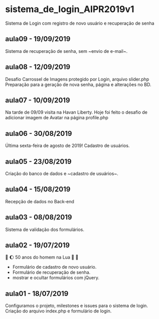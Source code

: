 # sistema_de_login_AIPR2019v1
Sistema de Login com registro de novo usuário e recuperação de senha

## aula09 - 19/09/2019
Sistema de recuperação de senha, 
sem ~envio de e-mail~.

## aula08 - 12/09/2019
Desafio Carrossel de Imagens protegido por Login, arquivo slider.php
Preparação para a geração de nova senha, página e alterações no BD.

## aula07 - 10/09/2019
Na tarde de 09/09 visita na Havan Liberty.
Hoje foi feito o desafio de adicionar imagem de Avatar na página profile.php

## aula06 - 30/08/2019
Última sexta-feira de agosto de 2019!
Cadastro de usuários.

## aula05 - 23/08/2019
Criação do banco de dados e ~cadastro de usuários~.

## aula04 - 15/08/2019
Recepção de dados no Back-end

## aula03 - 08/08/2019

Sistema de validação dos formulários.

## aula02 - 19/07/2019 
:rocket: :moon: 50 anos do homem na Lua 🌝 🌚

* Formulário de cadastro de novo usuário.
* Formulário de recuperação de senha.
* mostrar e ocultar formulários com jQuery.

## aula01 - 18/07/2019
Configuramos o projeto, milestones e issues para o sistema de login.
Criação do arquivo index.php e formulário de login.
